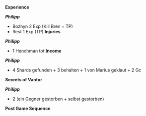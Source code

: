 **Experience**

***Philipp***
  - Bozhyn 2 Exp (Kill Bren + TP)
  - Rest 1 Exp (TP)
**Injuries**

***Philipp***
  - 1 Henchman tot
**Income**

***Philipp***
  - 4 Shards gefunden + 3 behalten + 1 von Marius geklaut + 2 Gc 
  
**Secrets of Vantor**

***Philipp***
  - 2 (ein Gegner gestorben + selbst gestorben)

**Post Game Sequence**
